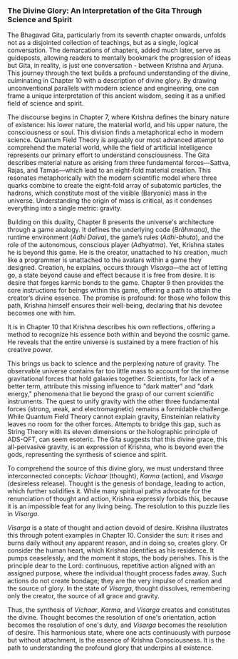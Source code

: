### The Divine Glory: An Interpretation of the Gita Through Science and Spirit


The Bhagavad Gita, particularly from its seventh chapter onwards, unfolds not as a disjointed collection of teachings, but as a single, logical conversation. The demarcations of chapters, added much later, serve as guideposts, allowing readers to mentally bookmark the progression of ideas but Gita, in reality, is just one conversation - between Krishna and Arjuna. This journey through the text builds a profound understanding of the divine, culminating in Chapter 10 with a description of divine glory. By drawing unconventional parallels with modern science and engineering, one can frame a unique interpretation of this ancient wisdom, seeing it as a unified field of science and spirit.

The discourse begins in Chapter 7, where Krishna defines the binary nature of existence: his lower nature, the material world, and his upper nature, the consciousness or soul. This division finds a metaphorical echo in modern science. Quantum Field Theory is arguably our most advanced attempt to comprehend the material world, while the field of artificial intelligence represents our primary effort to understand consciousness. The Gita describes material nature as arising from three fundamental forces—Sattva, Rajas, and Tamas—which lead to an eight-fold material creation. This resonates metaphorically with the modern scientific model where three quarks combine to create the eight-fold array of subatomic particles, the hadrons, which constitute most of the visible (Baryonic) mass in the universe. Understanding the origin of mass is critical, as it condenses everything into a single metric: gravity.

Building on this duality, Chapter 8 presents the universe's architecture through a game analogy. It defines the underlying code (*Brāhmaṇa*), the runtime environment (*Adhi Daiva*), the game’s rules (*Adhi-bhuta*), and the role of the autonomous, conscious player (*Adhyatma*). Yet, Krishna states he is beyond this game. He is the creator, unattached to his creation, much like a programmer is unattached to the avatars within a game they designed. Creation, he explains, occurs through *Visarga*—the act of letting go, a state beyond cause and effect because it is free from desire. It is desire that forges karmic bonds to the game. Chapter 9 then provides the core instructions for beings within this game, offering a path to attain the creator’s divine essence. The promise is profound: for those who follow this path, Krishna himself ensures their well-being, declaring that his devotee becomes one with him.

It is in Chapter 10 that Krishna describes his own reflections, offering a method to recognize his essence both within and beyond the cosmic game. He reveals that the entire universe is sustained by a mere fraction of his creative power. 


This brings us back to science and the perplexing nature of gravity. The observable universe contains far too little mass to account for the immense gravitational forces that hold galaxies together. Scientists, for lack of a better term, attribute this missing influence to "dark matter" and "dark energy," phenomena that lie beyond the grasp of our current scientific instruments. The quest to unify gravity with the other three fundamental forces (strong, weak, and electromagnetic) remains a formidable challenge. While Quantum Field Theory cannot explain gravity, Einsteinian relativity leaves no room for the other forces. Attempts to bridge this gap, such as String Theory with its eleven dimensions or the holographic principle of ADS-QFT, can seem esoteric. The Gita suggests that this divine grace, this all-pervasive gravity, is an expression of Krishna, who is beyond even the gods, representing the synthesis of science and spirit.

To comprehend the source of this divine glory, we must understand three interconnected concepts: *Vichaar* (thought), *Karma* (action), and *Visarga* (desireless release). Thought is the genesis of bondage, leading to action, which further solidifies it. While many spiritual paths advocate for the renunciation of thought and action, Krishna expressly forbids this, because it is an impossible feat for any living being. The resolution to this puzzle lies in *Visarga*.

*Visarga* is a state of thought and action devoid of desire. Krishna illustrates this through potent examples in Chapter 10. Consider the sun: it rises and burns daily without any apparent reason, and in doing so, creates glory. Or consider the human heart, which Krishna identifies as his residence. It pumps ceaselessly, and the moment it stops, the body perishes. This is the principle dear to the Lord: continuous, repetitive action aligned with an assigned purpose, where the individual thought process fades away. Such actions do not create bondage; they are the very impulse of creation and the source of glory. In the state of *Visarga*, thought dissolves, remembering only the creator, the source of all grace and gravity.

Thus, the synthesis of *Vichaar*, *Karma*, and *Visarga* creates and constitutes the divine. Thought becomes the resolution of one's orientation, action becomes the resolution of one's duty, and *Visarga* becomes the resolution of desire. This harmonious state, where one acts continuously with purpose but without attachment, is the essence of Krishna Consciousness. It is the path to understanding the profound glory that underpins all existence.
